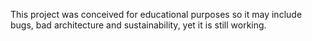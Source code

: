 This project was conceived for educational purposes so it may include bugs, bad architecture and sustainability, yet it is still working.
